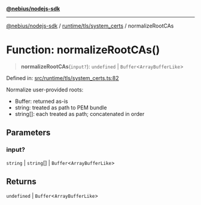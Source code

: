 [**@nebius/nodejs-sdk**](../../../../README.md)

---

[@nebius/nodejs-sdk](../../../../README.md) / [runtime/tls/system_certs](../README.md) / normalizeRootCAs

# Function: normalizeRootCAs()

> **normalizeRootCAs**(`input?`): `undefined` \| `Buffer`\<`ArrayBufferLike`\>

Defined in: [src/runtime/tls/system_certs.ts:82](https://github.com/nebius/nodejs-sdk/blob/a37d220b2851e3bf0d396cb03828d544f584df45/src/runtime/tls/system_certs.ts#L82)

Normalize user-provided roots:

- Buffer: returned as-is
- string: treated as path to PEM bundle
- string[]: each treated as path; concatenated in order

## Parameters

### input?

`string` | `string`[] | `Buffer`\<`ArrayBufferLike`\>

## Returns

`undefined` \| `Buffer`\<`ArrayBufferLike`\>
